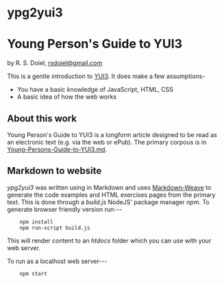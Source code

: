 ypg2yui3
========

# Young Person's Guide to YUI3

by R. S. Doiel, <rsdoiel@gmail.com>

This is a gentle introduction to [YUI3][]. It does make a few assumptions-

* You have a basic knowledge of JavaScript, HTML, CSS
* A basic idea of how the web works

## About this work

Young Person's Guide to YUI3 is a longform article designed to be read as an 
electronic text (e.g. via the web or ePub). The primary corpous is in 
[Young-Persons-Guide-to-YUI3.md](Young-Persons-Guide-to-YUI3.md).

## Markdown to website

_ypg2yui3_ was written using in Markdown and uses [Markdown-Weave](http://github.com/rsdoiel/mweave)
to generate the code examples and HTML exercises pages from the primary text. This is
done through a _build.js_ NodeJS' package manager _npm_. To generate browser friendly version run---

```Shell
    npm install
    npm run-script build.js
```

This will render content to an _htdocs_ folder which you can use with your web server.

To run as a localhost web server---

```Shell
    npm start
```

[YUI3]: http://yuilibrary.com "YUI3 is a JavaScript framework"

